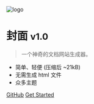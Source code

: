 <!-- _coverpage.md -->

![logo](https://docsify.js.org/_media/icon.svg)

# 封面 <small>v1.0</small>

> 一个神奇的文档网站生成器。

- 简单、轻便 (压缩后 ~21kB)
- 无需生成 html 文件
- 众多主题

[GitHub](https://github.com/aojdong/aojdong.github.io)
[Get Started](#docsify)
